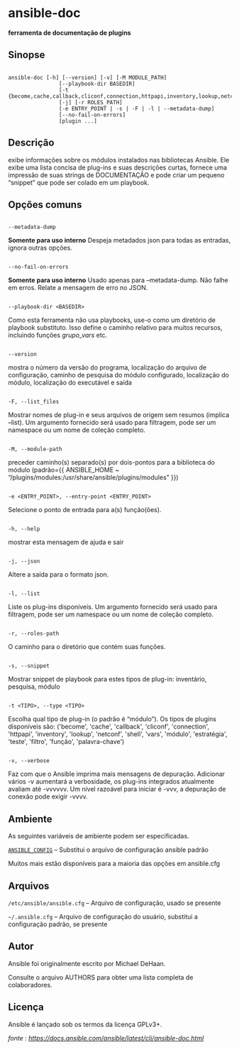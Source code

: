 ansible-doc
==========================================================

**ferramenta de documentação de plugins**

Sinopse
-----------------------------------------------------------

```console

ansible-doc [-h] [--version] [-v] [-M MODULE_PATH]
                [--playbook-dir BASEDIR]
                [-t {become,cache,callback,cliconf,connection,httpapi,inventory,lookup,netconf,shell,vars,module,strategy,test,filter,role,keyword}]
                [-j] [-r ROLES_PATH]
                [-e ENTRY_POINT | -s | -F | -l | --metadata-dump]
                [--no-fail-on-errors]
                [plugin ...]

```

Descrição
-----------------------------------------------------------------

exibe informações sobre os módulos instalados nas bibliotecas Ansible. Ele exibe uma lista concisa de plug-ins e suas descrições curtas, fornece uma impressão de suas strings de DOCUMENTAÇÃO e pode criar um pequeno “snippet” que pode ser colado em um playbook.

Opções comuns
----------------------------------------------------------------------

```console

--metadata-dump

```

**Somente para uso interno** Despeja metadados json para todas as entradas, ignora outras opções.

```console

--no-fail-on-errors

```

**Somente para uso interno** Usado apenas para –metadata-dump. Não falhe em erros. Relate a mensagem de erro no JSON.

```console

--playbook-dir <BASEDIR>

```

Como esta ferramenta não usa playbooks, use-o como um diretório de playbook substituto. Isso define o caminho relativo para muitos recursos, incluindo funções _grupo_vars_ etc.

```console

--version

```

mostra o número da versão do programa, localização do arquivo de configuração, caminho de pesquisa do módulo configurado, localização do módulo, localização do executável e saída

```console

-F, --list_files

```

Mostrar nomes de plug-in e seus arquivos de origem sem resumos (implica –list). Um argumento fornecido será usado para filtragem, pode ser um namespace ou um nome de coleção completo.

```console

-M, --module-path

```

preceder caminho(s) separado(s) por dois-pontos para a biblioteca do módulo (padrão={{ ANSIBLE_HOME ~ “/plugins/modules:/usr/share/ansible/plugins/modules” }})

```console

-e <ENTRY_POINT>, --entry-point <ENTRY_POINT>

```

Selecione o ponto de entrada para a(s) função(ões).

```console

-h, --help

```

mostrar esta mensagem de ajuda e sair

```console

-j, --json

```

Altere a saída para o formato json.

```console

-l, --list

```

Liste os plug-ins disponíveis. Um argumento fornecido será usado para filtragem, pode ser um namespace ou um nome de coleção completo.

```console

-r, --roles-path

```

O caminho para o diretório que contém suas funções.

```console

-s, --snippet

```

Mostrar snippet de playbook para estes tipos de plug-in: inventário, pesquisa, módulo

```console

-t <TIPO>, --type <TIPO>

```

Escolha qual tipo de plug-in (o padrão é “módulo”). Os tipos de plugins disponíveis são: ('become', 'cache', 'callback', 'cliconf', 'connection', 'httpapi', 'inventory', 'lookup', 'netconf', 'shell', 'vars', 'módulo', 'estratégia', 'teste', 'filtro', 'função', 'palavra-chave')

```console

-v, --verbose

```

Faz com que o Ansible imprima mais mensagens de depuração. Adicionar vários -v aumentará a verbosidade, os plug-ins integrados atualmente avaliam até -vvvvvv. Um nível razoável para iniciar é -vvv, a depuração de conexão pode exigir -vvvv.


Ambiente
-----------------------------------------------------------------

As seguintes variáveis de ambiente podem ser especificadas.

[`ANSIBLE_CONFIG`](https://docs.ansible.com/ansible/latest/reference_appendices/config.html#envvar-ANSIBLE_CONFIG) – Substitui o arquivo de configuração ansible padrão

Muitos mais estão disponíveis para a maioria das opções em ansible.cfg

Arquivos
----------------------------------------------------

`/etc/ansible/ansible.cfg` – Arquivo de configuração, usado se presente

`~/.ansible.cfg` – Arquivo de configuração do usuário, substitui a configuração padrão, se presente

Autor
-------------------------------------------------------

Ansible foi originalmente escrito por Michael DeHaan.

Consulte o arquivo AUTHORS para obter uma lista completa de colaboradores.

Licença
---------------------------------------------------------

Ansible é lançado sob os termos da licença GPLv3+.

_fonte_ : _https://docs.ansible.com/ansible/latest/cli/ansible-doc.html_
